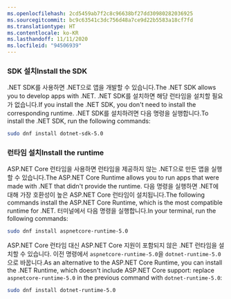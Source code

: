 ```yaml
---
ms.openlocfilehash: 2cd5459ab7f2c8c96638bf27dd30980282036925
ms.sourcegitcommit: bc9c63541c3dc756d48a7ce9d22b5583a18cf7fd
ms.translationtype: HT
ms.contentlocale: ko-KR
ms.lasthandoff: 11/11/2020
ms.locfileid: "94506939"
---
```


### <a name="install-the-sdk"></a><span data-ttu-id="6d74c-101">SDK 설치</span><span class="sxs-lookup"><span data-stu-id="6d74c-101">Install the SDK</span></span>

<span data-ttu-id="6d74c-102">.NET SDK를 사용하면 .NET으로 앱을 개발할 수 있습니다.</span><span class="sxs-lookup"><span data-stu-id="6d74c-102">The .NET SDK allows you to develop apps with .NET.</span></span> <span data-ttu-id="6d74c-103">.NET SDK를 설치하면 해당 런타임을 설치할 필요가 없습니다.</span><span class="sxs-lookup"><span data-stu-id="6d74c-103">If you install the .NET SDK, you don't need to install the corresponding runtime.</span></span> <span data-ttu-id="6d74c-104">.NET SDK를 설치하려면 다음 명령을 실행합니다.</span><span class="sxs-lookup"><span data-stu-id="6d74c-104">To install the .NET SDK, run the following commands:</span></span>

```bash
sudo dnf install dotnet-sdk-5.0
```

### <a name="install-the-runtime"></a><span data-ttu-id="6d74c-105">런타임 설치</span><span class="sxs-lookup"><span data-stu-id="6d74c-105">Install the runtime</span></span>

<span data-ttu-id="6d74c-106">ASP.NET Core 런타임을 사용하면 런타임을 제공하지 않는 .NET으로 만든 앱을 실행할 수 있습니다.</span><span class="sxs-lookup"><span data-stu-id="6d74c-106">The ASP.NET Core Runtime allows you to run apps that were made with .NET that didn't provide the runtime.</span></span> <span data-ttu-id="6d74c-107">다음 명령을 실행하면 .NET에 대해 가장 호환성이 높은 ASP.NET Core 런타임이 설치됩니다.</span><span class="sxs-lookup"><span data-stu-id="6d74c-107">The following commands install the ASP.NET Core Runtime, which is the most compatible runtime for .NET.</span></span> <span data-ttu-id="6d74c-108">터미널에서 다음 명령을 실행합니다.</span><span class="sxs-lookup"><span data-stu-id="6d74c-108">In your terminal, run the following commands:</span></span>

```bash
sudo dnf install aspnetcore-runtime-5.0
```

<span data-ttu-id="6d74c-109">ASP.NET Core 런타임 대신 ASP.NET Core 지원이 포함되지 않은 .NET 런타임을 설치할 수 있습니다. 이전 명령에서 `aspnetcore-runtime-5.0`을 `dotnet-runtime-5.0`으로 바꿉니다.</span><span class="sxs-lookup"><span data-stu-id="6d74c-109">As an alternative to the ASP.NET Core Runtime, you can install the .NET Runtime, which doesn't include ASP.NET Core support: replace `aspnetcore-runtime-5.0` in the previous command with `dotnet-runtime-5.0`:</span></span>

```bash
sudo dnf install dotnet-runtime-5.0
```
